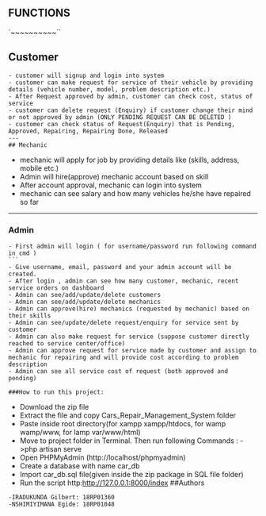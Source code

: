 ## FUNCTIONS
`~~~~~~~~~~``
## Customer
```````````
- customer will signup and login into system
- customer can make request for service of their vehicle by providing details (vehicle number, model, problem description etc.)
- After Request approved by admin, customer can check cost, status of service
- customer can delete request (Enquiry) if customer change their mind or not approved by admin (ONLY PENDING REQUEST CAN BE DELETED )
- customer can check status of Request(Enquiry) that is Pending, Approved, Repairing, Repairing Done, Released
---
## Mechanic
```````````
- mechanic will apply for job by providing details like (skills, address, mobile etc.)
- Admin will hire(approve) mechanic account based on skill
- After account approval, mechanic can login into system
- mechanic can see salary and how many vehicles he/she have repaired so far

---
### Admin
`````````
- First admin will login ( for username/password run following command in cmd )
```
- Give username, email, password and your admin account will be created.
- After login , admin can see how many customer, mechanic, recent service orders on dashboard
- Admin can see/add/update/delete customers
- Admin can see/add/update/delete mechanics
- Admin can approve(hire) mechanics (requested by mechanic) based on their skills
- Admin can see/update/delete request/enquiry for service sent by customer
- Admin can also make request for service (suppose customer directly reached to service center/office)
- Admin can approve request for service made by customer and assign to mechanic for repairing and will provide cost according to problem description
- Admin can see all service cost of request (both approved and pending)

###How to run this project:
```````````````````````````
- Download the zip file
- Extract the file and copy Cars_Repair_Management_System folder
- Paste inside root directory(for xampp xampp/htdocs, for wamp wamp/www, for lamp var/www/html)
- Move to project folder in Terminal. Then run following Commands :
->php artisan serve
- Open PHPMyAdmin (http://localhost/phpmyadmin)
- Create a database with name car_db
- Import car_db.sql file(given inside the zip package in SQL file folder)
- Run the script http:http://127.0.0.1:8000/index
##Authors
`````````
-IRADUKUNDA Gilbert: 18RP01360
-NSHIMIYIMANA Egide: 18RP01048



